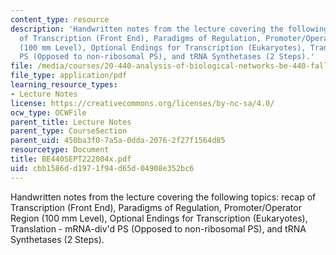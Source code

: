 ```yaml
---
content_type: resource
description: 'Handwritten notes from the lecture covering the following topics: recap
  of Transcription (Front End), Paradigms of Regulation, Promoter/Operator Region
  (100 mm Level), Optional Endings for Transcription (Eukaryotes), Translation - mRNA-div''d
  PS (Opposed to non-ribosomal PS), and tRNA Synthetases (2 Steps).'
file: /media/courses/20-440-analysis-of-biological-networks-be-440-fall-2004/cbb1586dd1971f94d65d04908e352bc6_BE440SEPT222004x.pdf
file_type: application/pdf
learning_resource_types:
- Lecture Notes
license: https://creativecommons.org/licenses/by-nc-sa/4.0/
ocw_type: OCWFile
parent_title: Lecture Notes
parent_type: CourseSection
parent_uid: 450ba3f0-7a5a-0dda-2076-2f27f1564d85
resourcetype: Document
title: BE440SEPT222004x.pdf
uid: cbb1586d-d197-1f94-d65d-04908e352bc6
---
```

Handwritten notes from the lecture covering the following topics: recap of Transcription (Front End), Paradigms of Regulation, Promoter/Operator Region (100 mm Level), Optional Endings for Transcription (Eukaryotes), Translation - mRNA-div'd PS (Opposed to non-ribosomal PS), and tRNA Synthetases (2 Steps).